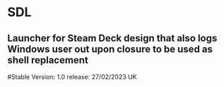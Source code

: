 # SDL
## Launcher for Steam Deck design that also logs Windows user out upon closure to be used as shell replacement


#Stable Version: 1.0 
release: 27/02/2023 UK
